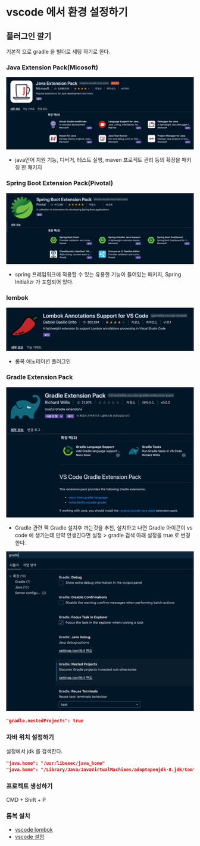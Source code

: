 # vscode 에서 환경 설정하기 

## 플러그인 깔기 

기본적 으로 gradle 을 빌더로 세팅 하기로 한다.

### Java Extension Pack(Micosoft)
![Java Extension Pack](./img/VscodeJavaExtensionPack.png)


  - java언어 지원 기능, 디버거, 테스트 실행, maven 프로젝트 관리 등의 확장을 패키징 한 패키지


### Spring Boot Extension Pack(Pivotal)
![Java Extension Pack](./img/VscodeSpringBootExtensionPack.png)

  - spring 프레임워크에 적용할 수 있는 유용한 기능이 들어있는 패키지, Spring Initializr 가 포함되어 있다.

### lombok 
![Lombok Annotations Support](./img/VSCodeLombokAnnotationsSupport.png)

  - 롬복 애노테이션 플러그인
  

### Gradle Extension Pack
![Gradle Extension Pack](./img/VSCodeGradleExtensionPack.png)
<!-- ![Gradle Task](./img/VSCodeGradleTask.png) -->


 - Gradle 관련 팩 Gradle 설치후 까는것을 추천, 설치하고 나면 Gradle 아이콘이 vs code 에 생기는데 만약 안생긴다면 설정 > gradle 검색 아래 설정을 true 로 변경 한다.


![Gradle Task Setting](./img/VSCodeGradleTaskSetting.png)


 ```json
 "gradle.nestedProjects": true
 ```


### 자바 위치 설정하기 

설정에서 jdk 를 검색한다. 

```json
"java.home": "/usr/libexec/java_home"
"java.home": "/Library/Java/JavaVirtualMachines/adoptopenjdk-8.jdk/Contents/Home"
```

### 프로젝트 생성하기
CMD + Shift + P 




### 롬복 설치
 - [vscode lombok](https://planbsw.tistory.com/109?category=811149)
 - [vscode 설정](https://gethlemn.tistory.com/28?category=1111786)